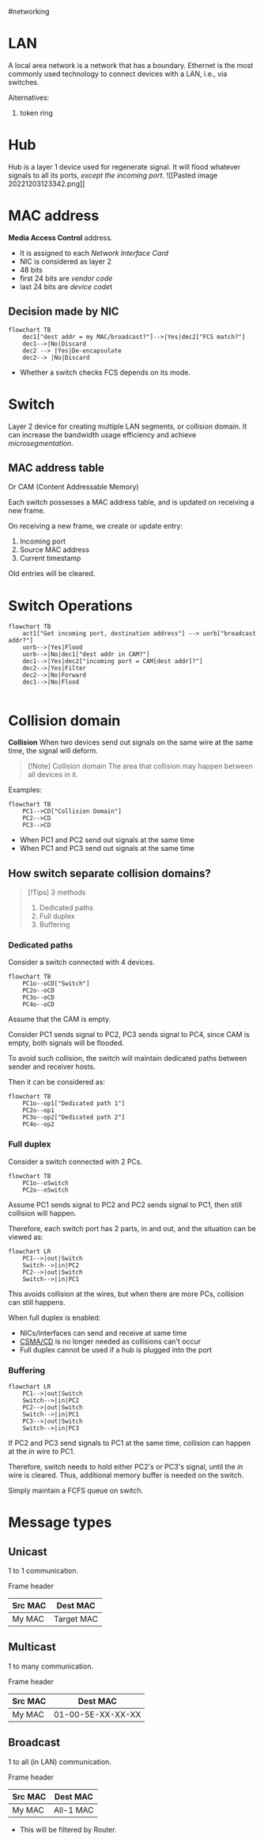 #networking

# LAN

A local area network is a network that has a boundary. Ethernet is the most commonly used technology to connect devices with a LAN, i.e., via switches. 

Alternatives:
1. token ring

# Hub

Hub is a layer 1 device used for regenerate signal.
It will flood whatever signals to all its ports, *except the incoming port*.
![[Pasted image 20221203123342.png]]

# MAC address

**Media Access Control** address.
- It is assigned to each *Network Interface Card*
- NIC is considered as layer 2
- 48 bits
- first 24 bits are *vendor code*
- last 24 bits are *device code*t

## Decision made by NIC
```mermaid
flowchart TB
	dec1["dest addr = my MAC/broadcast?"]-->|Yes|dec2["FCS match?"]
	dec1-->|No|Discard
	dec2 --> |Yes|De-encapsulate
	dec2--> |No|Discard
```
- Whether a switch checks FCS depends on its mode.

# Switch

Layer 2 device for creating multiple LAN segments, or collision domain. It can increase the bandwidth usage efficiency and achieve *microsegmentation*.

## MAC address table
Or CAM (Content Addressable Memory)

Each switch possesses a MAC address table, and is updated on receiving a new frame.

On receiving a new frame, we create or update entry:
1. Incoming port
2. Source MAC address
3. Current timestamp

Old entries will be cleared.

# Switch Operations

```mermaid
flowchart TB
	act1["Get incoming port, destination address"] --> uorb["broadcast addr?"]
	uorb-->|Yes|Flood
	uorb-->|No|dec1["dest addr in CAM?"]
	dec1-->|Yes|dec2["incoming port = CAM[dest addr]?"]
	dec2-->|Yes|Filter
	dec2-->|No|Forward
	dec1-->|No|Flood
	
```

# Collision domain

**Collision**
When two devices send out signals on the same wire at the same time, the signal will deform.

> [!Note] Collision domain
> The area that collision may happen between all devices in it.

Examples:
```mermaid
flowchart TB
	PC1-->CD["Collision Domain"]
	PC2-->CD
	PC3-->CD
```
- When PC1 and PC2 send out signals at the same time
- When PC1 and PC3 send out signals at the same time

## How switch separate collision domains?

> [!Tips] 3 methods
> 1. Dedicated paths
> 2. Full duplex
> 3. Buffering

### Dedicated paths
Consider a switch connected with 4 devices.
```mermaid
flowchart TB
	PC1o--oCD["Switch"]
	PC2o--oCD
	PC3o--oCD
	PC4o--oCD
```
Assume that the CAM is empty.

Consider PC1 sends signal to PC2, PC3 sends signal to PC4, since CAM is empty, both signals will be flooded.

To avoid such collision, the switch will maintain dedicated paths between sender and receiver hosts.

Then it can be considered as:
```mermaid
flowchart TB
	PC1o--op1["Dedicated path 1"]
	PC2o--op1
	PC3o--op2["Dedicated path 2"]
	PC4o--op2
```

### Full duplex
Consider a switch connected with 2 PCs.
```mermaid
flowchart TB
	PC1o--oSwitch
	PC2o--oSwitch
```
Assume PC1 sends signal to PC2 and PC2 sends signal to PC1, then still collision will happen.

Therefore, each switch port has 2 parts, in and out, and the situation can be viewed as:
```mermaid
flowchart LR
	PC1-->|out|Switch
	Switch-->|in|PC2
	PC2-->|out|Switch
	Switch-->|in|PC1
```
This avoids collision at the wires, but when there are more PCs, collision can still happens.

When full duplex is enabled:
- NICs/Interfaces can send and receive at same time
- [CSMA/CD](https://zh.wikipedia.org/zh-hk/%E8%BD%BD%E6%B3%A2%E4%BE%A6%E5%90%AC%E5%A4%9A%E8%B7%AF%E8%AE%BF%E9%97%AE) is no longer needed as collisions can't occur
- Full duplex cannot be used if a hub is plugged into the port

### Buffering
```mermaid
flowchart LR
	PC1-->|out|Switch
	Switch-->|in|PC2
	PC2-->|out|Switch
	Switch-->|in|PC1
	PC3-->|out|Switch
	Switch-->|in|PC3
```
If PC2 and PC3 send signals to PC1 at the same time, collision can happen at the *in* wire to PC1.

Therefore, switch needs to hold either PC2's or PC3's signal, until the *in* wire is cleared. Thus, additional memory buffer is needed on the switch.

Simply maintain a FCFS queue on switch.

# Message types

## Unicast
1 to 1 communication. 

Frame header

| Src MAC | Dest MAC   |
| ------- | ---------- |
| My MAC  | Target MAC |

## Multicast
1 to many communication.

Frame  header

| Src MAC | Dest MAC |
| ------- | -------- |
| My MAC  | 01-00-5E-XX-XX-XX | 

## Broadcast
1 to all (in LAN) communication.

Frame header

| Src MAC | Dest MAC   |
| ------- | ---------- |
| My MAC  | All-1 MAC |

- This will be filtered by Router.

